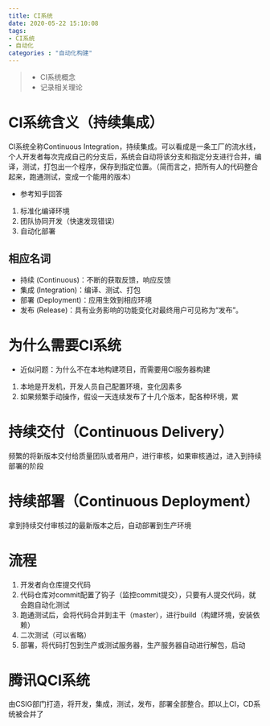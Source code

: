 ```yaml
---
title: CI系统
date: 2020-05-22 15:10:08
tags:
- CI系统
- 自动化
categories : "自动化构建"
---
```


> - CI系统概念
> - 记录相关理论

<!--more-->


# CI系统含义（持续集成）
CI系统全称Continuous Integration，持续集成。可以看成是一条工厂的流水线，个人开发者每次完成自己的分支后，系统会自动将该分支和指定分支进行合并，编译，测试，打包出一个程序，保存到指定位置。（简而言之，把所有人的代码整合起来，跑通测试，变成一个能用的版本）

- 参考知乎回答
1. 标准化编译环境
2. 团队协同开发（快速发现错误）
3. 自动化部署

## 相应名词
- 持续 (Continuous)：不断的获取反馈，响应反馈
- 集成 (Integration)：编译、测试、打包
- 部署 (Deployment)：应用生效到相应环境
- 发布 (Release)：具有业务影响的功能变化对最终用户可见称为“发布”。

# 为什么需要CI系统
- 近似问题：为什么不在本地构建项目，而需要用CI服务器构建
1. 本地是开发机，开发人员自己配置环境，变化因素多
2. 如果频繁手动操作，假设一天连续发布了十几个版本，配各种环境，累

# 持续交付（Continuous Delivery）
频繁的将新版本交付给质量团队或者用户，进行审核，如果审核通过，进入到持续部署的阶段

# 持续部署（Continuous Deployment）
拿到持续交付审核过的最新版本之后，自动部署到生产环境

# 流程
1. 开发者向仓库提交代码
2. 代码仓库对commit配置了钩子（监控commit提交），只要有人提交代码，就会跑自动化测试
3. 跑通测试后，会将代码合并到主干（master），进行build（构建环境，安装依赖）
4. 二次测试（可以省略）
5. 部署，将代码打包到生产或测试服务器，生产服务器自动进行解包，启动

# 腾讯QCI系统
由CSIG部门打造，将开发，集成，测试，发布，部署全部整合。即以上CI，CD系统被合并了